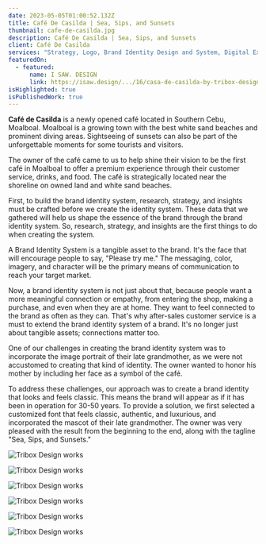 ```yaml
---
date: 2023-05-05T01:00:52.132Z
title: Café De Casilda | Sea, Sips, and Sunsets
thumbnail: cafe-de-casilda.jpg
description: Café De Casilda | Sea, Sips, and Sunsets
client: Café De Casilda
services: "Strategy, Logo, Brand Identity Design and System, Digital Experience, "
featuredOn:
  - featured:
      name: I SAW. DESIGN
      link: https://isaw.design/.../16/casa-de-casilda-by-tribox-design/
isHighlighted: true
isPublishedWork: true
---
```

**Café de Casilda** is a newly opened café located in Southern Cebu, Moalboal. Moalboal is a growing town with the best white sand beaches and prominent diving areas. Sightseeing of sunsets can also be part of the unforgettable moments for some tourists and visitors.

The owner of the café came to us to help shine their vision to be the first café in Moalboal to offer a premium experience through their customer service, drinks, and food. The café is strategically located near the shoreline on owned land and white sand beaches. 

First, to build the brand identity system, research, strategy, and insights must be crafted before we create the identity system. These data that we gathered will help us shape the essence of the brand through the brand identity system. So, research, strategy, and insights are the first things to do when creating the system.

A Brand Identity System is a tangible asset to the brand. It's the face that will encourage people to say, "Please try me." The messaging, color, imagery, and character will be the primary means of communication to reach your target market. 

Now, a brand identity system is not just about that, because people want a more meaningful connection or empathy, from entering the shop, making a purchase, and even when they are at home. They want to feel connected to the brand as often as they can. That's why after-sales customer service is a must to extend the brand identity system of a brand. It's no longer just about tangible assets; connections matter too.

One of our challenges in creating the brand identity system was to incorporate the image portrait of their late grandmother, as we were not accustomed to creating that kind of identity. The owner wanted to honor his mother by including her face as a symbol of the café.

To address these challenges, our approach was to create a brand identity that looks and feels classic. This means the brand will appear as if it has been in operation for 30-50 years. To provide a solution, we first selected a customized font that feels classic, authentic, and luxurious, and incorporated the mascot of their late grandmother. The owner was very pleased with the result from the beginning to the end, along with the tagline "Sea, Sips, and Sunsets."

![Tribox Design works](cdc-billboard.jpg)



![Tribox Design works](cdc.jpg)

![Tribox Design works](cdc-chair.jpg)

![Tribox Design works](cdc-instagram-2.jpg)

![Tribox Design works](cdc-polo.jpg)

![Tribox Design works](cdc-id.jpg)

![]()